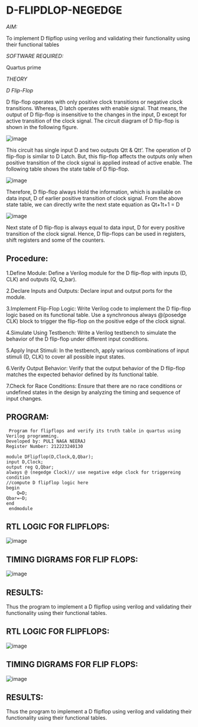 # D-FLIPDLOP-NEGEDGE

*AIM:*

To implement  D flipflop using verilog and validating their functionality using their functional tables

*SOFTWARE REQUIRED:*

Quartus prime

*THEORY*

*D Flip-Flop*

D flip-flop operates with only positive clock transitions or negative clock transitions. Whereas, D latch operates with enable signal. That means, the output of D flip-flop is insensitive to the changes in the input, D except for active transition of the clock signal. The circuit diagram of D flip-flop is shown in the following figure.

![image](https://github.com/naavaneetha/D-FLIPDLOP-NEGEDGE/assets/154305477/48c81fe8-bc3f-40e7-95e2-519fc155ad51)

This circuit has single input D and two outputs Qtt & Qtt’. The operation of D flip-flop is similar to D Latch. But, this flip-flop affects the outputs only when positive transition of the clock signal is applied instead of active enable. The following table shows the state table of D flip-flop.

![image](https://github.com/naavaneetha/D-FLIPDLOP-NEGEDGE/assets/154305477/e5f3fda7-68ec-4a3a-a0a4-cf6f9cc4ab55)

Therefore, D flip-flop always Hold the information, which is available on data input, D of earlier positive transition of clock signal. From the above state table, we can directly write the next state equation as Qt+1t+1 = D

![image](https://github.com/naavaneetha/D-FLIPDLOP-NEGEDGE/assets/154305477/8592c0d8-2917-4142-91b9-d6c30dd891d2)

Next state of D flip-flop is always equal to data input, D for every positive transition of the clock signal. Hence, D flip-flops can be used in registers, shift registers and some of the counters.

## Procedure:

1.Define Module: Define a Verilog module for the D flip-flop with inputs (D, CLK) and outputs (Q, Q_bar).

2.Declare Inputs and Outputs: Declare input and output ports for the module.

3.Implement Flip-Flop Logic: Write Verilog code to implement the D flip-flop logic based on its functional table. Use a synchronous always @(posedge CLK) block to trigger the flip-flop on the positive edge of the clock signal.

4.Simulate Using Testbench: Write a Verilog testbench to simulate the behavior of the D flip-flop under different input conditions.

5.Apply Input Stimuli: In the testbench, apply various combinations of input stimuli (D, CLK) to cover all possible input states.

6.Verify Output Behavior: Verify that the output behavior of the D flip-flop matches the expected behavior defined by its functional table.

7.Check for Race Conditions: Ensure that there are no race conditions or undefined states in the design by analyzing the timing and sequence of input changes.
## PROGRAM:
```
 Program for flipflops and verify its truth table in quartus using Verilog programming.
Developed by: PULI NAGA NEERAJ
Register Number: 212223240130

module DFlipflop(D,Clock,Q,Qbar);
input D,Clock;
output reg Q,Qbar;
always @ (negedge Clock)// use negative edge clock for triggereing condition 
//compute D flipflop logic here
begin
 	Q=D;
Qbar=~D;
end
 endmodule
```
## RTL LOGIC FOR FLIPFLOPS:
![image](https://github.com/PuliNagaNeeraj/D-FLIPDLOP-NEGEDGE/assets/138849173/4468699b-7de4-4992-b47d-76920cee85ba)

## TIMING DIGRAMS FOR FLIP FLOPS:
![image](https://github.com/Abburehan/D-FLIPDLOP-NEGEDGE/assets/138849336/51ce3b35-d95b-48ae-bd1c-bbf7add43c62)

## RESULTS:
 Thus the program to implement a D flipflop using verilog and validating their functionality using their functional tables.
## RTL LOGIC FOR FLIPFLOPS:
![image](https://github.com/Abburehan/D-FLIPDLOP-NEGEDGE/assets/138849336/d7c43f91-4fd5-4e1e-a0da-65025a7a176a)

## TIMING DIGRAMS FOR FLIP FLOPS:
![image](https://github.com/Abburehan/D-FLIPDLOP-NEGEDGE/assets/138849336/51ce3b35-d95b-48ae-bd1c-bbf7add43c62)

## RESULTS:
 Thus the program to implement a D flipflop using verilog and validating their functionality using their functional tables.

